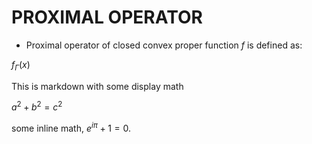 # PROXIMAL OPERATOR
- Proximal operator of closed convex proper function $`f`$ is defined as:

$f_\Gamma(x)$

This is markdown with some display math

$a^2 + b^2 = c^2$

some inline math, $e^{i\pi} + 1 = 0$.
